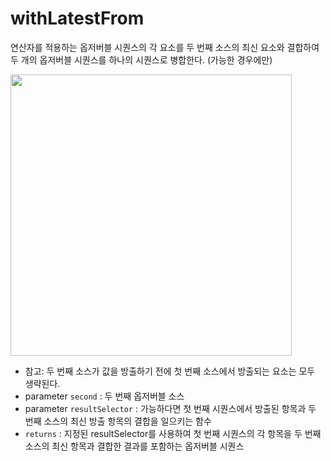 # withLatestFrom

연산자를 적용하는 옵저버블 시퀀스의 각 요소를 두 번째 소스의 최신 요소와 결합하여 두 개의 옵저버블 시퀀스를 하나의 시퀀스로 병합한다. (가능한 경우에만)

<img src="https://github.com/jsa0224/somdokki-study/blob/main/RxSwift/Rowan/images/withLatestFrom_complete.jpg" width="450">

- 참고: 두 번째 소스가 값을 방출하기 전에 첫 번째 소스에서 방출되는 요소는 모두 생략된다.
- parameter `second` : 두 번째 옵저버블 소스
- parameter `resultSelector` : 가능하다면 첫 번째 시퀀스에서 방출된 항목과 두 번째 소스의 최신 방출 항목의 결합을 일으키는 함수
- `returns` : 지정된 resultSelector를 사용하여 첫 번째 시퀀스의 각 항목을 두 번째 소스의 최신 항목과 결합한 결과를 포함하는 옵저버블 시퀀스
